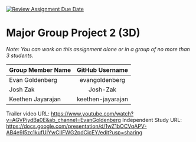 [![Review Assignment Due Date](https://classroom.github.com/assets/deadline-readme-button-24ddc0f5d75046c5622901739e7c5dd533143b0c8e959d652212380cedb1ea36.svg)](https://classroom.github.com/a/XmqNCwag)
# Major Group Project 2 (3D)

*Note:  You can work on this assignment alone or in a group of no more than 3 students.*

| Group Member Name          | GitHub Username    |
| :------------------------- |:------------------:|
| Evan Goldenberg | evangoldenberg |
| Josh Zak | Josh-Zak |
| Keethen Jayarajan | keethen-jayarajan |

Trailer video URL: https://www.youtube.com/watch?v=AGVPiydBa0E&ab_channel=EvanGoldenberg
Independent Study URL: https://docs.google.com/presentation/d/1wZ1bOCVqAPV-AB4e9I5zc1kufUIYwCIIFWG2pdCicEY/edit?usp=sharing
